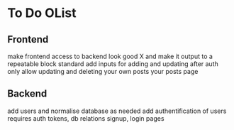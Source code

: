 # To Do OList

## Frontend

make frontend access to backend look good
X    and make it output to a repeatable block standard
add inputs for adding and updating
after auth
    only allow updating and deleting your own posts
    your posts page

## Backend

add users and normalise database as needed
add authentification of users
    requires auth tokens, db relations
    signup, login pages
